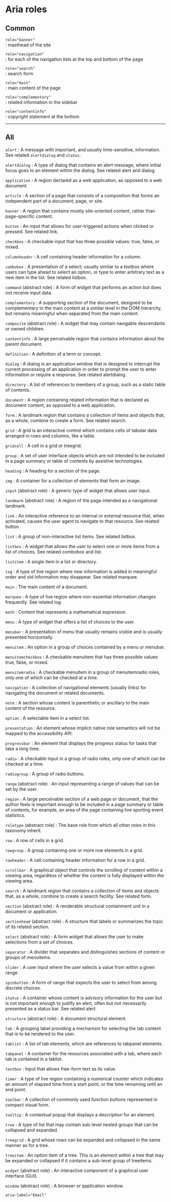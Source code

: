# Aria roles

## Common

`role="banner"`  
: masthead of the site

`role="navigation"`  
: for each of the navigation lists at the top and bottom of the page

`role="search"`  
: search form

`role="main"`  
: main content of the page

`role="complementary"`  
: related information in the sidebar

`role="contentinfo"`  
: copyright statement at the bottom

---

## All

`alert`
: A message with important, and usually time-sensitive, information. See related `alertdialog` and `status`.

`alertdialog`
: A type of dialog that contains an alert message, where initial focus goes to an element within the dialog. See related alert and dialog.

`application`
: A region declared as a web application, as opposed to a web document.

`article`
: A section of a page that consists of a composition that forms an independent part of a document, page, or site.

`banner`
: A region that contains mostly site-oriented content, rather than page-specific content.

`button`
: An input that allows for user-triggered actions when clicked or pressed. See related link.

`checkbox`
: A checkable input that has three possible values: true, false, or mixed.

`columnheader`
: A cell containing header information for a column.

`combobox`
: A presentation of a select; usually similar to a textbox where users can type ahead to select an option, or type to enter arbitrary text as a new item in the list. See related listbox.

`command`  (abstract role)
: A form of widget that performs an action but does not receive input data.

`complementary`
: A supporting section of the document, designed to be complementary to the main content at a similar level in the DOM hierarchy, but remains meaningful when separated from the main content.

`composite` (abstract role)
: A widget that may contain navigable descendants or owned children.

`contentinfo`
: A large perceivable region that contains information about the parent document.

`definition`
: A definition of a term or concept.

`dialog`
: A dialog is an application window that is designed to interrupt the current processing of an application in order to prompt the user to enter information or require a response. See related alertdialog.

`directory`
: A list of references to members of a group, such as a static table of contents.

`document`
: A region containing related information that is declared as document content, as opposed to a web application.

`form`
: A landmark region that contains a collection of items and objects that, as a whole, combine to create a form. See related search.

`grid`
: A grid is an interactive control which contains cells of tabular data arranged in rows and columns, like a table.

`gridcell`
: A cell in a grid or treegrid.

`group`
: A set of user interface objects which are not intended to be included in a page summary or table of contents by assistive technologies.

`heading`
: A heading for a section of the page.

`img`
: A container for a collection of elements that form an image.

`input` (abstract role)
: A generic type of widget that allows user input.

`landmark` (abstract role)
: A region of the page intended as a navigational landmark.

`link`
: An interactive reference to an internal or external resource that, when activated, causes the user agent to navigate to that resource. See related button.

`list`
: A group of non-interactive list items. See related listbox.

`listbox`
: A widget that allows the user to select one or more items from a list of choices. See related combobox and list.

`listitem`
: A single item in a list or directory.

`log`
: A type of live region where new information is added in meaningful order and old information may disappear. See related marquee.

`main`
: The main content of a document.

`marquee`
: A type of live region where non-essential information changes frequently. See related log.

`math`
: Content that represents a mathematical expression.

`menu`
: A type of widget that offers a list of choices to the user.

`menubar`
: A presentation of menu that usually remains visible and is usually presented horizontally.

`menuitem`
: An option in a group of choices contained by a menu or menubar.

`menuitemcheckbox`
: A checkable menuitem that has three possible values: true, false, or mixed.

`menuitemradio`
: A checkable menuitem in a group of menuitemradio roles, only one of which can be checked at a time.

`navigation`
: A collection of navigational elements (usually links) for navigating the document or related documents.

`note`
: A section whose content is parenthetic or ancillary to the main content of the resource.

`option`
: A selectable item in a select list.

`presentation`
: An element whose implicit native role semantics will not be mapped to the accessibility API.

`progressbar`
: An element that displays the progress status for tasks that take a long time.

`radio`
: A checkable input in a group of radio roles, only one of which can be checked at a time.

`radiogroup`
: A group of radio buttons.

`range` (abstract role)
: An input representing a range of values that can be set by the user.

`region`
: A large perceivable section of a web page or document, that the author feels is important enough to be included in a page summary or table of contents, for example, an area of the page containing live sporting event statistics.

`roletype` (abstract role)
: The base role from which all other roles in this taxonomy inherit.

`row`
: A row of cells in a grid.

`rowgroup`
: A group containing one or more row elements in a grid.

`rowheader`
: A cell containing header information for a row in a grid.

`scrollbar`
: A graphical object that controls the scrolling of content within a viewing area, regardless of whether the content is fully displayed within the viewing area.

`search`
: A landmark region that contains a collection of items and objects that, as a whole, combine to create a search facility. See related form.

`section` (abstract role)
: A renderable structural containment unit in a document or application.

`sectionhead` (abstract role)
: A structure that labels or summarizes the topic of its related section.

`select` (abstract role)
: A form widget that allows the user to make selections from a set of choices.

`separator`
: A divider that separates and distinguishes sections of content or groups of menuitems.

`slider`
: A user input where the user selects a value from within a given range.

`spinbutton`
: A form of range that expects the user to select from among discrete choices.

`status`
: A container whose content is advisory information for the user but is not important enough to justify an alert, often but not necessarily presented as a status bar. See related alert.

`structure` (abstract role)
: A document structural element.

`tab`
: A grouping label providing a mechanism for selecting the tab content that is to be rendered to the user.

`tablist`
: A list of tab elements, which are references to tabpanel elements.

`tabpanel`
: A container for the resources associated with a tab, where each tab is contained in a tablist.

`textbox`
: Input that allows free-form text as its value.

`timer`
: A type of live region containing a numerical counter which indicates an amount of elapsed time from a start point, or the time remaining until an end point.

`toolbar`
: A collection of commonly used function buttons represented in compact visual form.

`tooltip`
: A contextual popup that displays a description for an element.

`tree`
: A type of list that may contain sub-level nested groups that can be collapsed and expanded.

`treegrid`
: A grid whose rows can be expanded and collapsed in the same manner as for a tree.

`treeitem`
: An option item of a tree. This is an element within a tree that may be expanded or collapsed if it contains a sub-level group of treeitems.

`widget` (abstract role)
: An interactive component of a graphical user interface (GUI).

`window` (abstract role)
: A browser or application window.

    aria-label="Email"


